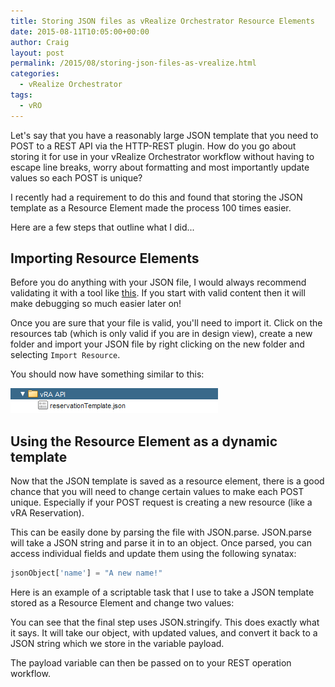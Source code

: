 ```yaml
---
title: Storing JSON files as vRealize Orchestrator Resource Elements
date: 2015-08-11T10:05:00+00:00
author: Craig
layout: post
permalink: /2015/08/storing-json-files-as-vrealize.html
categories:
  - vRealize Orchestrator
tags:
  - vRO
---
```

Let's say that you have a reasonably large JSON template that you need to POST to a REST API via the HTTP-REST plugin. How do you go about storing it for use in your vRealize Orchestrator workflow without having to escape line breaks, worry about formatting and most importantly update values so each POST is unique?

I recently had a requirement to do this and found that storing the JSON template as a Resource Element made the process 100 times easier.

Here are a few steps that outline what I did...

<!--more-->

## Importing Resource Elements

Before you do anything with your JSON file, I would always recommend validating it with a tool like [this](http://json.parser.online.fr/). If you start with valid content then it will make debugging so much easier later on!

Once you are sure that your file is valid, you'll need to import it. Click on the resources tab (which is only valid if you are in design view), create a new folder and import your JSON file by right clicking on the new folder and selecting `Import Resource`.

You should now have something similar to this:

![reslist](/assets/images/reslist.png)

## Using the Resource Element as a dynamic template

Now that the JSON template is saved as a resource element, there is a good chance that you will need to change certain values to make each POST unique. Especially if your POST request is creating a new resource (like a vRA Reservation).

This can be easily done by parsing the file with JSON.parse. JSON.parse will take a JSON string and parse it in to an object. Once parsed, you can access individual fields and update them using the following synatax:

```Javascript
jsonObject['name'] = "A new name!"
```

Here is an example of a scriptable task that I use to take a JSON template stored as a Resource Element and change two values:

<script src="https://gist.github.com/chelnak/813167f381ab99acc1e6.js"></script>

You can see that the final step uses JSON.stringify. This does exactly what it says. It will take our object, with updated values, and convert it back to a JSON string which we store in the variable payload.

The payload variable can then be passed on to your REST operation workflow.
